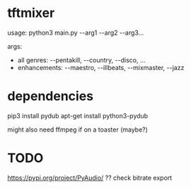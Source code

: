 # tftmixer

usage: 
python3 main.py --arg1 --arg2 --arg3...

args:
- all genres: --pentakill, --country, --disco, ...
- enhancements: --maestro, --illbeats, --mixmaster, --jazz

# dependencies
pip3 install pydub
apt-get install python3-pydub

might also need ffmpeg if on a toaster (maybe?)

# TODO
https://pypi.org/project/PyAudio/ ??
check bitrate export

